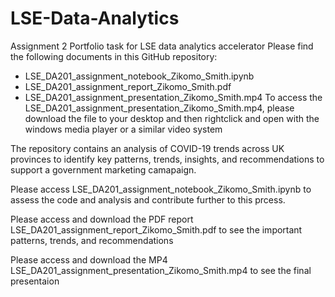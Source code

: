 # LSE-Data-Analytics
Assignment 2 Portfolio task for LSE data analytics accelerator
Please find the following documents in this GitHub repository:

- LSE_DA201_assignment_notebook_Zikomo_Smith.ipynb
- LSE_DA201_assignment_report_Zikomo_Smith.pdf
- LSE_DA201_assignment_presentation_Zikomo_Smith.mp4
To access the LSE_DA201_assignment_presentation_Zikomo_Smith.mp4, please download the file to your desktop and then rightclick and open with the windows media player or a similar video system

The repository contains an analysis of COVID-19 trends across UK provinces to identify key patterns, trends, insights, and recommendations to support a government marketing camapaign.

Please access LSE_DA201_assignment_notebook_Zikomo_Smith.ipynb to assess the code and analysis and contribute further to this prcess.

Please access and download the PDF report LSE_DA201_assignment_report_Zikomo_Smith.pdf to see the important patterns, trends, and recommendations

Please access and download the MP4 LSE_DA201_assignment_presentation_Zikomo_Smith.mp4 to see the final presentaion
